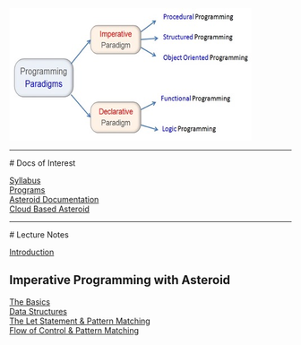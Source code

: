 ![paradigms](paradigms.jpg)

<hr>
# Docs of Interest

[Syllabus](docs/syllabus.pdf)<br>
[Programs](https://github.com/lutzhamel/CSC493/tree/main/programs)<br>
[Asteroid Documentation](https://asteroid-lang.readthedocs.io/en/latest)<br>
[Cloud Based Asteroid](https://replit.com/@LutzHamel1/asteroid-csc493#README.md)<br>

<hr>
# Lecture Notes

[Introduction](notes/csc493-ln001.pdf)<br>

## Imperative Programming with Asteroid

[The Basics](notes/csc493-ln002.pdf)<br>
[Data Structures](notes/csc493-ln003.pdf)<br>
[The Let Statement & Pattern Matching](notes/csc493-ln004.pdf)<br>
[Flow of Control & Pattern Matching](notes/csc493-ln005.pdf)<br>
